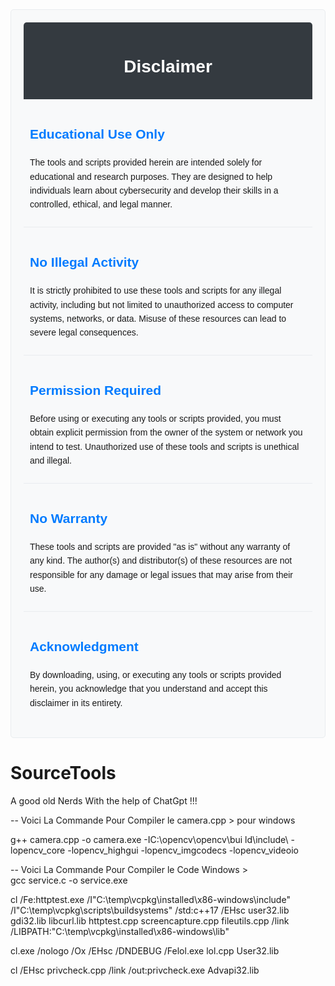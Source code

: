 <div style="font-family: Arial, sans-serif; line-height: 1.6; max-width: 800px; margin: auto; padding: 20px; background-color: #f8f9fa; border: 1px solid #e9ecef; border-radius: 5px;">
    <div style="background-color: #343a40; color: white; padding: 10px; text-align: center; border-radius: 5px 5px 0 0;">
        <h1>Disclaimer</h1>
    </div>
    <div style="padding: 10px; border-bottom: 1px solid #e9ecef;">
        <h2 style="color: #007bff;">Educational Use Only</h2>
        <p>The tools and scripts provided herein are intended solely for educational and research purposes. They are designed to help individuals learn about cybersecurity and develop their skills in a controlled, ethical, and legal manner.</p>
    </div>
    <div style="padding: 10px; border-bottom: 1px solid #e9ecef;">
        <h2 style="color: #007bff;">No Illegal Activity</h2>
        <p>It is strictly prohibited to use these tools and scripts for any illegal activity, including but not limited to unauthorized access to computer systems, networks, or data. Misuse of these resources can lead to severe legal consequences.</p>
    </div>
    <div style="padding: 10px; border-bottom: 1px solid #e9ecef;">
        <h2 style="color: #007bff;">Permission Required</h2>
        <p>Before using or executing any tools or scripts provided, you must obtain explicit permission from the owner of the system or network you intend to test. Unauthorized use of these tools and scripts is unethical and illegal.</p>
    </div>
    <div style="padding: 10px; border-bottom: 1px solid #e9ecef;">
        <h2 style="color: #007bff;">No Warranty</h2>
        <p>These tools and scripts are provided "as is" without any warranty of any kind. The author(s) and distributor(s) of these resources are not responsible for any damage or legal issues that may arise from their use.</p>
    </div>
    <div style="padding: 10px;">
        <h2 style="color: #007bff;">Acknowledgment</h2>
        <p>By downloading, using, or executing any tools or scripts provided herein, you acknowledge that you understand and accept this disclaimer in its entirety.</p>
    </div>
</div>

# SourceTools
A good old Nerds With the help of ChatGpt !!!

-- Voici La Commande Pour Compiler le camera.cpp > pour windows 

g++ camera.cpp -o camera.exe -IC:\opencv\opencv\bui
ld\include\ -lopencv_core -lopencv_highgui -lopencv_imgcodecs -lopencv_videoio

-- Voici La Commande Pour Compiler le Code Windows >  
gcc service.c -o service.exe

cl /Fe:httptest.exe /I"C:\temp\vcpkg\installed\x86-windows\include" /I"C:\temp\vcpkg\scripts\buildsystems" /std:c++17 /EHsc user32.lib gdi32.lib libcurl.lib httptest.cpp screencapture.cpp fileutils.cpp /link /LIBPATH:"C:\temp\vcpkg\installed\x86-windows\lib"

cl.exe /nologo /Ox /EHsc /DNDEBUG /Felol.exe lol.cpp User32.lib

cl /EHsc privcheck.cpp /link /out:privcheck.exe Advapi32.lib



